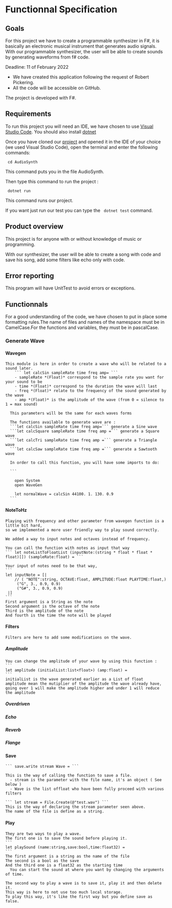 
# Functionnal Specification

## Goals
For this project we have to create a programmable synthesizer in F#, it is basically an electronic musical instrument that generates audio signals. With our programmable synthesizer, the user will be able to create sounds by generating waveforms from f# code.

Deadline: 11 of February 2022

  - We have created this application following the request of Robert Pickering.
  - All the code will be accessible on GitHub.

  The project is developed with F#.

  
## Requirements 
To run this project you will need an IDE, we have chosen to use [Visual Studio Code](https://code.visualstudio.com/download). 
You should also install [dotnet](https://dotnet.microsoft.com/en-us/download)

Once you have cloned our [project](https://github.com/Clementine951/ALGOSUP_2022_Project_3_D) and opened it in the IDE of your choice (we used Visual Studio Code), open the terminal and enter the following commands:

``` cd AudioSynth```

This command puts you in the file AudioSynth.

Then type this command to run the project :

``` dotnet run```

This command runs our project.

If you want just run our test you can type the ``` dotnet test``` command.

## Product overview 
This project is for anyone with or without knowledge of music or programming.

With our synthesizer, the user will be able to create a song with code and save his song, add some filters like echo only with code.

## Error reporting 
This program will have UnitTest to avoid errors or exceptions. 


## Functionnals

For a good understanding of the code, we have chosen to put in place some formatting rules.The name of files and names of the namespace must be in CamelCase.For the functions and variables, they must be in pascalCase.

### Generate Wave

  #### Wavegen
    This module is here in order to create a wave who will be related to a sound later.
        ``` let calcSin sampleRate time freq amp= ``` 
        - sampleRate *(Float)* correspond to the sample rate you want for your sound to be
        - time *(Float)* correspond to the duration the wave will last
        - freq *(Float)* relate to the frequency of the sound generated by the wave
        - amp *(Float)* is the amplitude of the wave (from 0 = silence to 1 = max sound)
      
      This parameters will be the same for each waves forms

      The functions available to generate wave are :
      ```let calcSin sampleRate time freq amp=``` generate a Sine wave
      ```let calcSquare sampleRate time freq amp =``` generate a Square wave
      ```let calcTri sampleRate time freq amp =``` generate a Triangle wave
      ```let calcSaw sampleRate time freq amp =``` generate a Sawtooth wave

      In order to call this function, you will have some imports to do:

      ```

        open System
        open WaveGen

        let normalWave = calcSin 44100. 1. 130. 0.9
      ```

  #### NoteToHz

    Playing with frequency and other parameter from wavegen function is a little bit hard,
    so we implemented a more user friendly way to play sound correctly.

    We added a way to input notes and octaves instead of frequency. 

    You can call the function with notes as input that way
    ``` let noteListToFloatList (inputNote:(string * float * float * float)[]) (sampleRate:float) = ```

    Your input of notes need to be that way, 
    ```
    let inputNote = [|
        // ( "NOTE":string, OCTAVE:float, AMPLITUDE:float PLAYTIME:float,)
         ("G", 3., 0.9, 0.9)
         ("G#", 3., 0.9, 0.9)
     |]
    ```
    First argument is a String as the note
    Second argument is the octave of the note
    Third is the amplitude of the note
    And fourth is the time the note will be played


  #### Filters

    Filters are here to add some modifications on the wave.

  ##### Amplitude

    You can change the amplitude of your wave by using this function :
    ```
    let amplitude (initialList:list<float>) (amp:float) =
    ```
    initialList is the wave generated earlier as a List of float
    amplitude mean the mutiplier of the amplitude the wave already have, going over 1 will make the amplitude higher and under 1 will reduce the amplitude


  ##### Overdriven
  ##### Echo
  
  ##### Reverb
  ##### Flange



  #### Save

    ``` save.write stream Wave = ```

    This is the way of calling the function to save a file.
      - stream is the parameter with the file name, it's an object ( See below )
      - Wave is the list offloat who have been fully proceed with various filters

    ``` let stream = File.Create(@"test.wav") ```
    This is the way of declaring the stream parameter seen above. 
    The name of the file is define as a string.


  #### Play

    They are two ways to play a wave. 
    The first one is to save the sound before playing it.
    ```
    let playSound (name:string,save:bool,time:float32) =
    ```
    The first argument is a string as the name of the file
    The second is a bool as the save
    And the third one is a float32 as the starting time
      You can start the sound at where you want by changing the arguments of time.

    The second way to play a wave is to save it, play it and then delete it.
    This way is here to not use too much local storage.
    To play this way, it's like the first way but you define save as false.








